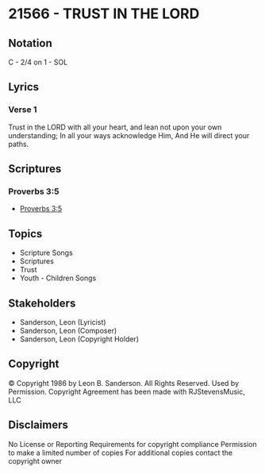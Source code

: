 # 21566 - TRUST IN THE LORD

## Notation

C - 2/4 on 1 - SOL

## Lyrics

### Verse 1

Trust in the LORD with all your heart, and lean not upon your own understanding; In all your ways acknowledge Him, And He will direct your paths.


## Scriptures

### Proverbs 3:5

- [Proverbs 3:5](https://www.biblegateway.com/passage/?search=Proverbs%203%3A5)


## Topics

- Scripture Songs
- Scriptures
- Trust
- Youth - Children Songs

## Stakeholders

- Sanderson, Leon (Lyricist)
- Sanderson, Leon (Composer)
- Sanderson, Leon (Copyright Holder)

## Copyright

© Copyright 1986 by Leon B. Sanderson. All Rights Reserved. Used by Permission.
Copyright Agreement has been made with RJStevensMusic, LLC

## Disclaimers

No License or Reporting Requirements for copyright compliance
Permission to make a limited number of copies
For additional copies contact the copyright owner

